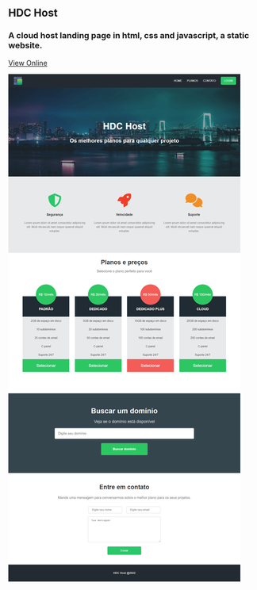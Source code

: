 ## HDC Host
### A cloud host landing page in html, css and javascript, a static website.

[View Online](https://thiagowfer.github.io/hdc-host)

![Print](./print-hdc-host.png)
